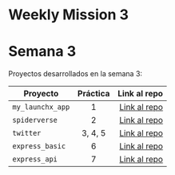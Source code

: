 # Weekly Mission 3

# Semana 3 

Proyectos desarrollados en la semana 3:

| Proyecto | Práctica | Link al repo |
| ------------- |:-------------:| -----:|
|`my_launchx_app`|1|[Link al repo](https://github.com/mabvmex/My_launchx_app)|
|`spiderverse`|2|[Link al repo](https://github.com/mabvmex/launch_x-spiderverse)|
|`twitter`|3, 4, 5|[Link al repo](https://github.com/mabvmex/launch_x-twitter)|
|`express_basic`|6|[Link al repo](https://github.com/mabvmex/Launch_x-ServerExpress)|
|`express_api`|7|[Link al repo](https://github.com/LaunchX-InnovaccionVirtual/MissionNodeJS)|